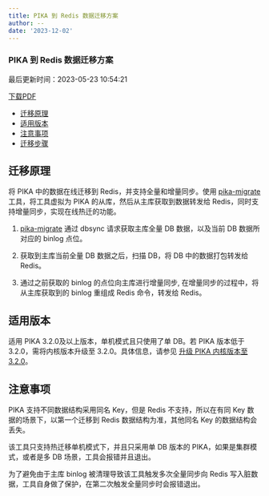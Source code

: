 ```yaml
---
title: PIKA 到 Redis 数据迁移方案
author: --
date: '2023-12-02'
---
```

### PIKA 到 Redis 数据迁移方案

最后更新时间：2023-05-23 10:54:21

[下载PDF](https://main.qcloudimg.com/raw/document/intl/product/pdf/tencent-cloud_239_31930_zh.pdf)

- [迁移原理](javascript:void(0); "迁移原理")
- [适用版本](javascript:void(0); "适用版本")
- [注意事项](javascript:void(0); "注意事项")
- [迁移步骤](javascript:void(0); "迁移步骤")

## 迁移原理

将 PIKA 中的数据在线迁移到 Redis，并支持全量和增量同步。使用 [pika-migrate](https://github.com/Qihoo360/pika/tree/v3_2_7_migrate "https://github.com/Qihoo360/pika/tree/v3_2_7_migrate") 工具，将工具虚拟为 PIKA 的从库，然后从主库获取到数据转发给 Redis，同时支持增量同步，实现在线热迁的功能。

1. [pika-migrate](https://github.com/Qihoo360/pika/tree/v3_2_7_migrate "https://github.com/Qihoo360/pika/tree/v3_2_7_migrate") 通过 dbsync 请求获取主库全量 DB 数据，以及当前 DB 数据所对应的 binlog 点位。

2. 获取到主库当前全量 DB 数据之后，扫描 DB，将 DB 中的数据打包转发给 Redis。

3. 通过之前获取的 binlog 的点位向主库进行增量同步, 在增量同步的过程中，将从主库获取到的 binlog 重组成 Redis 命令，转发给 Redis。

## 适用版本

适用 PIKA 3.2.0及以上版本，单机模式且只使用了单 DB。若 PIKA 版本低于3.2.0，需将内核版本升级至 3.2.0。具体信息，请参见 [升级 PIKA 内核版本至3.2.0](https://github.com/Qihoo360/pika/wiki/%E5%A6%82%E4%BD%95%E5%8D%87%E7%BA%A7%E5%88%B0Pika3.1%E6%88%963.2 "https://github.com/Qihoo360/pika/wiki/如何升级到Pika3.1或3.2")。

## 注意事项

PIKA 支持不同数据结构采用同名 Key，但是 Redis 不⽀持，所以在有同 Key 数据的场景下，以第⼀个迁移到 Redis 数据结构为准，其他同名 Key 的数据结构会丢失。

该工具只支持热迁移单机模式下，并且只采⽤单 DB 版本的 PIKA，如果是集群模式，或者是多 DB 场景，⼯具会报错并且退出。

为了避免由于主库 binlog 被清理导致该⼯具触发多次全量同步向 Redis 写入脏数据，工具自身做了保护，在第⼆次触发全量同步时会报错退出。
